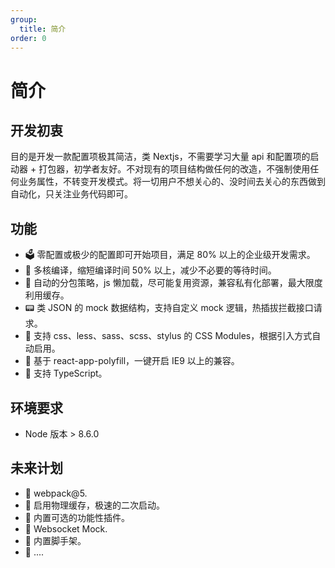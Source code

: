```yaml
---
group:
  title: 简介
order: 0
---
```


# <strong>简介</strong>

## <strong>开发初衷</strong>

目的是开发一款配置项极其简洁，类 Nextjs，不需要学习大量 api 和配置项的启动器 + 打包器，初学者友好。不对现有的项目结构做任何的改造，不强制使用任何业务属性，不转变开发模式。将一切用户不想关心的、没时间去关心的东西做到自动化，只关注业务代码即可。

## <strong>功能</strong>

- 🗳️ 零配置或极少的配置即可开始项目，满足 80% 以上的企业级开发需求。
- 🚄 多核编译，缩短编译时间 50% 以上，减少不必要的等待时间。
- 🤖 自动的分包策略，js 懒加载，尽可能复用资源，兼容私有化部署，最大限度利用缓存。
- 📟 类 JSON 的 mock 数据结构，支持自定义 mock 逻辑，热插拔拦截接口请求。
- 📝 支持 css、less、sass、scss、stylus 的 CSS Modules，根据引入方式自动启用。
- 🧱 基于 react-app-polyfill，一键开启 IE9 以上的兼容。
- 👕 支持 TypeScript。

## <strong>环境要求</strong>

- Node 版本 > 8.6.0

## <strong>未来计划</strong>

- 🤩 webpack@5.
- 🤩 启用物理缓存，极速的二次启动。
- 🤩 内置可选的功能性插件。
- 🤩 Websocket Mock.
- 🤩 内置脚手架。
- 🤩 ....
